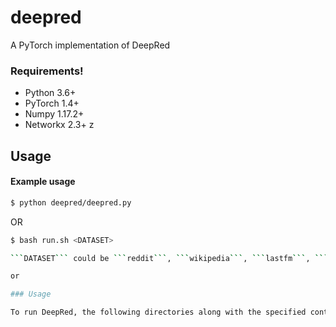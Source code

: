 # deepred
A PyTorch implementation of DeepRed


### Requirements!
  - Python 3.6+
  - PyTorch 1.4+
  - Numpy 1.17.2+
  - Networkx 2.3+
z
## Usage
#### Example usage
```sh
$ python deepred/deepred.py
```
OR
```sh
$ bash run.sh <DATASET>

```DATASET``` could be ```reddit```, ```wikipedia```, ```lastfm```, ```matador```, ```sider```, ```steam```

or 

### Usage

To run DeepRed, the following directories along with the specified contents are required.
